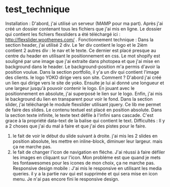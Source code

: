 # test_technique
Installation : 
  D'abord, j'ai utilisé un serveur (MAMP pour ma part). Après j'ai créé un dossier contenant tous les fichiers que j'ai mis en   ligne. Le dossier qui contient les fichiers flexsliders a été téléchargé ici : http://flexslider.woothemes.com/ .
Fonctionnement technique : 
  Dans la section header, j'ai utilisé 2 div. Le 1er div contient le logo et le 2ièm contient 2 autres div : le nav et le   texte. Ce dernier est placé presque au centre du header en utilisant le positionnement en css. Le mot shopify est souligné     par une image que j'ai extraite dans photopea et que j'ai mise en background dans le header. Le background-position m'a       permis d'avoir la position voulue.
  Dans la section portfolio, il y'a un div qui contient l'image des clients. le logo YOKO dirige vers son site. Comment ?
  D'abord j'ai créé un lien <a> qui dirige vers le site de yoko. Ensuite je lui ai donné une longueur et une largeur jusqu'à     pouvoir contenir le logo. En jouant avec le positionnement en absolute, j'ai superposé le lien sur le logo. Enfin, j'ai mis   le background du lien en transparent pour voir le fond.
  Dans la section slider, j'ai téléchargé le module flexslider utilisant jquery. Ce lib me permet de faire des slides. Le   contenu textuel est placé en position absolute.
  Dans la section texte infinite, le texte text défile à l'infini sans cascade. C'est grace à la propriété data-text de la   balise qui contient le text.
Difficultés :
  Il y a 2 choses que j'ai du mal à faire et que j'ai des pistes pour le faire.
  1) le fait de voir le début du slide suivant à droite.
    j'ai mis les 2 slides en position absolute, les mettre en inline-block, diminuer leur largeur. mais ça ne marche pas.
  2) le fait de changer l'icon de navigation en fléche.
    J'ai réussi à faire défiler les images en cliquant sur l'icon. Mon probléme est que quand je mets les fontawesomes pour       les icones de mon choix, ça ne marche pas.
 Responsive design mobile :
  J'ai mis le responsive en utilisant les media queries. il y a la partie nav qui est supprimée et qui sera mise en icon menu. Je n'ai pas encore fini le responsive design.
    
 
